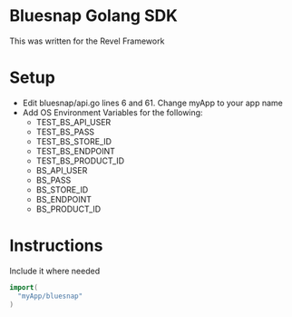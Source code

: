 # Bluesnap Golang SDK
This was written for the Revel Framework

# Setup
* Edit bluesnap/api.go lines 6 and 61. Change myApp to your app name
* Add OS Environment Variables for the following:
  * TEST_BS_API_USER
  * TEST_BS_PASS
  * TEST_BS_STORE_ID
  * TEST_BS_ENDPOINT
  * TEST_BS_PRODUCT_ID
  * BS_API_USER
  * BS_PASS
  * BS_STORE_ID
  * BS_ENDPOINT
  * BS_PRODUCT_ID

# Instructions
Include it where needed


```go
import(
  "myApp/bluesnap"
)
```
